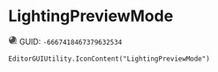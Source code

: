 # LightingPreviewMode
![](/img/LightingPreviewMode.png)
GUID: `-6667418467379632534`
```
EditorGUIUtility.IconContent("LightingPreviewMode")
```
